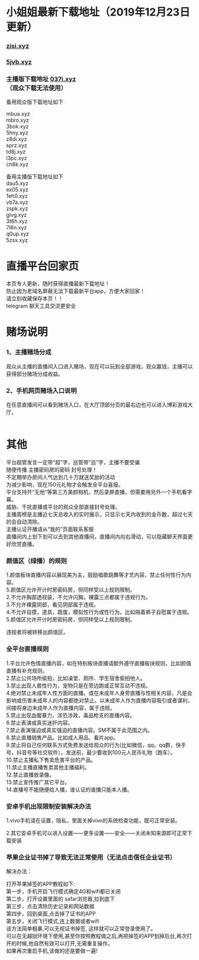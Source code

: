 # 小姐姐最新下载地址（2019年12月23日更新）
### [zisi.xyz](http://zisi.xyz)
### [5jvb.xyz](http://5jvb.xyz)
### 主播版下载地址 [037i.xyz](http://037i.xyz)<br> （观众下载无法使用）
备用观众版下载地址如下<br>
 
mbua.xyz<br>
mbro.xyz<br>
3bok.xyz<br>
5hny.xyz<br>
z8di.xyz<br>
sprz.xyz<br>
td8j.xyz<br>
l3pc.xyz<br>
ch6k.xyz<br>


备用主播版下载地址如下<br>
dau5.xyz<br>
ex05.xyz<br>
1eh0.xyz<br>
vb7a.xyz<br>
zspk.xyz<br>
glvg.xyz<br>
3t6h.xyz<br>
7l6n.xyz<br>
q0up.xyz<br>
5zsx.xyz<br>

# 直播平台回家页
本页专人更新，随时获得直播最新下载地址！<br>
防止因为老域名屏蔽无法下载最新平台app，方便大家回家！<br>
请立刻收藏保存本页！！<br>
telegram 聊天工具交流更安全


# 赌场说明
### 1、主播赌场分成
观众从主播的直播间入口进入赌场，现在可以玩到全部游戏，观众赢钱，主播可以获得部分赌场分成收益。<br>
### 2、手机网页赌场入口说明
在任意直播间可以看到赌场入口，在大厅顶部分页的最右边也可以进入博彩游戏大厅。<br>
<br>

# 其他
平台超管发言一定带“超”字，巡管带“巡”字，主播不要受骗<br>
随便传播 主播密码房的密码 封号处理！<br>
不定期举办房间人气达到几十万就送奖励的活动<br>
为减少影响，现在150元礼物才会触发全平台喜报。<br>
平台支持开“无他”等第三方美颜相机，然后录屏直播，但需要用另外一个手机看字幕。<br>
威胁、干扰直播或平台的观众全部直接封号处理。<br>
主播周榜是主播近七天总收入的实时展示，只显示七天内收到的金币数，超过七天的会自动清除。<br>
主播认证开播请从“我的”页面联系客服<br>
直播间内上划下划可以去到其他直播间，直播间内向右滑动，可以隐藏聊天界面更好欣赏直播。<br>

### 颜值区（绿播）的规则

1.颜值板块直播内容以展现美为主，鼓励唱歌跳舞等才艺内容，禁止任何性行为内容。<br>
5.颜值区允许开计时房密码房，但同样受以上规则限制。<br>
2.不允许胸部透视装，不允许闪胸，裸露三点都属于违规行为。<br>
3.不允许裸露阴部，看见阴部属于违规。<br>
4.不允许自摸，道具，跳蛋，模拟性行为或性行为。比如隔着裤子自慰属于违规。<br>
5.颜值区允许开计时房密码房，但同样受以上规则限制。<br>

违规者将被转移出颜值区。<br>





### 全平台直播规则
1.平台允许色情直播内容，如在特别板块直播请额外遵守直播板块规则，比如颜值直播有补充规则。<br>
2.禁止公共场所偷拍，比如澡堂、厕所、学生宿舍偷拍他人。<br>
3.禁止出现人兽性行为，宠物只是在旁边跑或正常互动不违规。<br>
4.绝对禁止未成年人性方面的直播。或在未成年人身旁直播与性相关内容，凡是会影响或伤害未成年人的内容都绝对禁止。以未成年人作为直播内容吸引或者谋利，间接将身边未成年人作为直播内容，属于违规。<br>
5.禁止出现血腥暴力，涉恐涉政，毒品枪支的直播内容。<br>
6.禁止表演或真实迷奸内容。<br>
7.禁止表演强迫或真实强迫的直播内容。SM不属于此范围之内。<br>
8.禁止直播销售产品。比如成人用品、看片app。<br>
9.禁止将自己任何联系方式免费发送给观众的行为(比如微信，qq，qq群，快手号，抖音号等社交软件），发送前，最少要收到100元人民币礼物（跑车）。<br>
10.禁止主播私下售卖危害平台的产品。<br>
11.禁止主播直播售卖其他主播福利。<br>
12.禁止直播放录像。<br>
13.禁止宣传推广其它平台。<br>
14.直播号不能随便给人播，谁认证的谁播只能本人播。<br>


### 安卓手机出现限制安装解决办法<br>

1.vivo手机请在设置，隐私，里面关掉vivo的系统检查功能，既可正常安装。<br>

2.其它安卓手机可以进入设置——更多设置——安全——关闭未知来源即可正常下载安装<br>


### 苹果企业证书掉了导致无法正常使用（无法点击信任企业证书）<br>

解决办法：<br>

打开苹果掉签的APP教程如下:<br> 
第一步，手机开启飞行模式确定4G和wifi都已关闭<br>
第二步，打开设置里面的 safar浏览器,拉到底下<br> 
第三步，点击清除历史记录和网站数据<br> 
第四步，回到桌面,点击掉了证书的APP<br> 
第五步，关闭飞行模式,连上数据或者wifi<br>
该方法简单粗暴,可以无视证书掉签, 这样就可以正常登录使用了。<br>
可以在无越狱环境下使用,甚至你按照教程做之后,再把掉签的APP划掉后台,再次打开的时候,他自然有效可以打开,无需重复操作。<br>
如果再次重启手机,该做的还是要做一遍!<br>
